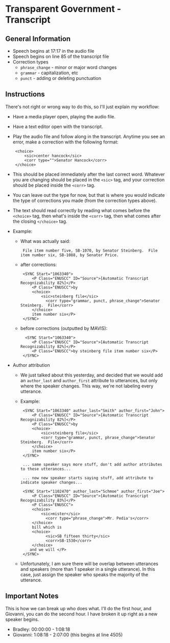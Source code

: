 Transparent Government - Transcript
================================

General Information
-------------------

 * Speech begins at 17:17 in the audio file
 * Speech begins on line 85 of the transcript file
 * Correction types
    * `phrase_change` - minor or major word changes
    * `grammar` - capitalization, etc
    * `punct` - adding or deleting punctuation

Instructions
------------
There's not right or wrong way to do this, so I'll just explain my workflow:

 * Have a media player open, playing the audio file.
 * Have a text editor open with the transcript.
 * Play the audio file and follow along in the transcript.  Anytime you see an error, make a correction with the following format:
 
        <choice>
            <sic>center hancock</sic>
            <corr type="">Senator Hancock</corr>
        </choice>

 * This should be placed immediately after the last correct word.  Whatever you are changing should be placed in the `<sic>` tag, and your correction should be placed inside the `<corr>` tag.
 * You can leave out the type for now, but that is where you would indicate the type of corrections you made (from the correction types above).
 * The text should read correctly by reading what comes before the `<choice>` tag, then what's inside the `<corr>` tag, then what comes after the closing `</choice>` tag.
 
 * Example:
     * What was actually said:
         
            File item number five, SB-1070, by Senator Steinberg.  File item number six, SB-1088, by Senator Price.     

     * after corrections:

            <SYNC Start="1063340">
                <P Class="ENUSCC" ID="Source">[Automatic Transcript Recognizability 82%]</P>
                <P Class="ENUSCC">by
                <choice>
                    <sic>steinberg file</sic>
	                  <corr type="grammar, punct, phrase_change">Senator Steinberg.  File</corr>
                </choice>
                item number six</P>
            </SYNC>
            
     * before corrections (outputted by MAVIS):
     
             <SYNC Start="1063340">
                <P Class="ENUSCC" ID="Source">[Automatic Transcript Recognizability 82%]</P>
                <P Class="ENUSCC">by steinberg file item number six</P>
            </SYNC>
            
 * Author attribution
     * We just talked about this yesterday, and decided that we would add an `author_last` and `author_first` attribute to utterances, but only where the speaker changes.  This way, we're not labeling every utterance.
     * Example:
     
            <SYNC Start="1063340" author_last="Smith" author_first="John">
                <P Class="ENUSCC" ID="Source">[Automatic Transcript Recognizability 82%]</P>
                <P Class="ENUSCC">by
                <choice>
                    <sic>steinberg file</sic>
                    <corr type="grammar, punct, phrase_change">Senator Steinberg.  File</corr>
                </choice>
                item number six</P>
            </SYNC>

            ... same speaker says more stuff, don't add author attributes to these utterances...
            
            ... now new speaker starts saying stuff, add attribute to indicate speaker changes...
            
            <SYNC Start="1102470" author_last="Schmoe" author_first="Joe">
                <P Class="ENUSCC" ID="Source">[Automatic Transcript Recognizability 83%]</P>
                <P Class="ENUSCC">
                <choice>
                    <sic>mister</sic>
	                  <corr type="phrase_change">Mr. Pedia's</corr>
                </choice>
                bill which is
                <choice>
	                  <sic>SB fifteen thirty</sic>
	                  <corr>SB-1530</corr>
                </choice>
               and we will </P>
            </SYNC>
            
    * Unfortunately, I am sure there will be overlap between utterances and speakers (more than 1 speaker in a single utterance).  In this case, just assign the speaker who speaks the majority of the utterance.

Important Notes
---------------
This is how we can break up who does what.  I'll do the first hour, and Giovanni, you can do the second hour.  I have broken it up right as a new speaker begins.

 * Bradley: 00:00:00 - 1:08:18
 * Giovanni: 1:08:18 - 2:07:00 (this begins at line 4505)
